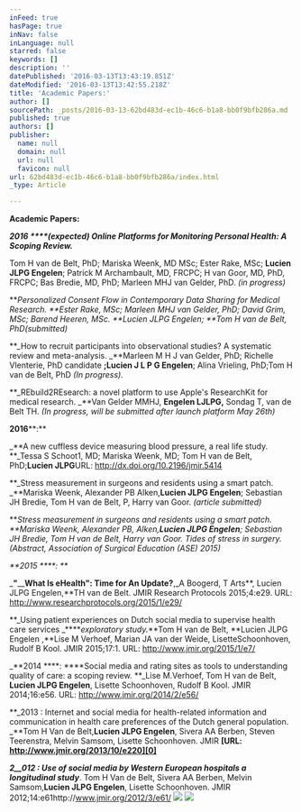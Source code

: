 ```yaml
---
inFeed: true
hasPage: true
inNav: false
inLanguage: null
starred: false
keywords: []
description: ''
datePublished: '2016-03-13T13:43:19.851Z'
dateModified: '2016-03-13T13:42:55.218Z'
title: 'Academic Papers:'
author: []
sourcePath: _posts/2016-03-13-62bd483d-ec1b-46c6-b1a8-bb0f9bfb286a.md
published: true
authors: []
publisher:
  name: null
  domain: null
  url: null
  favicon: null
url: 62bd483d-ec1b-46c6-b1a8-bb0f9bfb286a/index.html
_type: Article

---
```

**Academic Papers:**

_**2016 ****(****expected****) Online Platforms for Monitoring Personal Health: A Scoping Review.**_

Tom H van de Belt, PhD; Mariska Weenk, MD MSc; Ester Rake, MSc; **Lucien JLPG Engelen**; Patrick M Archambault, MD, FRCPC; H van Goor, MD, PhD, FRCPC; Bas Bredie, MD, PhD; Marleen MHJ van Gelder, PhD. _(in progress)_

**_Personalized Consent Flow in Contemporary Data Sharing for Medical Research. _**Ester Rake, MSc; Marleen MHJ van Gelder, PhD; David Grim, MSc; Barend Heeren, MSc. **Lucien JLPG Engelen; **Tom H van de Belt, PhD_(submitted)_

**_How to recruit participants into observational studies? A systematic review and meta-analysis. _**Marleen M H J van Gelder, PhD; Richelle Vlenterie, PhD candidate **;Lucien J L P G Engelen**; Alina Vrieling, PhD;Tom H van de Belt, PhD _(In progress)._

**_REbuild2REsearch: a novel platform to use Apple's ResearchKit for medical research. _**Van Gelder MMHJ, **Engelen LJLPG,** Sondag T, van de Belt TH. _(In progress, will be submitted after launch platform May 26th)_

**2016****:**

_**A new cuffless device measuring blood pressure, a real life study. **_Tessa S Schoot1, MD; Mariska Weenk, MD; Tom H van de Belt, PhD;**Lucien JLPG**URL: http://dx.doi.org/10.2196/jmir.5414

**_Stress measurement in surgeons and residents using a smart patch. _**Mariska Weenk, Alexander PB Alken,**Lucien JLPG Engelen**; Sebastian JH Bredie, Tom H van de Belt, P, Harry van Goor. _(article submitted)_

**_Stress measurement in surgeons and residents using a smart patch. _**Mariska Weenk, Alexander PB, Alken,**Lucien JLPG Engelen**; Sebastian JH Bredie, Tom H van de Belt, Harry van Goor. Tides of stress in surgery._(Abstract, Association of Surgical Education (ASE) 2015)_

_**2015 ****: **_

_**"**__**What Is eHealth": Time for An Update?**,_A Boogerd, T Arts**, Lucien JLPG Engelen,**TH van de Belt. JMIR Research Protocols 2015;4:e29\. URL: http://www.researchprotocols.org/2015/1/e29/

**_Using patient experiences on Dutch social media to supervise health care services _****_exploratory study._**Tom H van de Belt, **Lucien JLPG Engelen ,**Lise M Verhoef, Marian JA van der Weide, LisetteSchoonhoven, Rudolf B Kool. JMIR 2015;17:1\. URL: http://www.jmir.org/2015/1/e7/

_**2014 ****: ****Social media and rating sites as tools to understanding quality of care: a scoping review. **_Lise M.Verhoef, Tom H van de Belt, **Lucien JLPG Engelen**, Lisette Schoonhoven, Rudolf B Kool. JMIR 2014;16:e56\. URL: http://www.jmir.org/2014/2/e56/

**_2013 : Internet and social media for health-related information and communication in health care preferences of the Dutch general population. _**Tom H Van de Belt,**Lucien JLPG Engelen**, Sivera AA Berben, Steven Teerenstra, Melvin Samsom, Lisette Schoonhoven. JMIR **[URL: http://www.jmir.org/2013/10/e220][0]**

**_2__012 : Use of social media by Western European hospitals a longitudinal study_**. Tom H Van de Belt, Sivera AA Berben, Melvin Samsom,**Lucien JLPG Engelen**, Lisette Schoonhoven. JMIR 2012;14:e61http://www.jmir.org/2012/3/e61/
![](https://the-grid-user-content.s3-us-west-2.amazonaws.com/b7042ffb-194e-42bc-afcd-21252de140cb.jpg)
![](https://the-grid-user-content.s3-us-west-2.amazonaws.com/35f2d371-5c40-4e41-995c-f4f9846f2d0a.jpg)

[0]: http://www.jmir.org/2013/10/e220